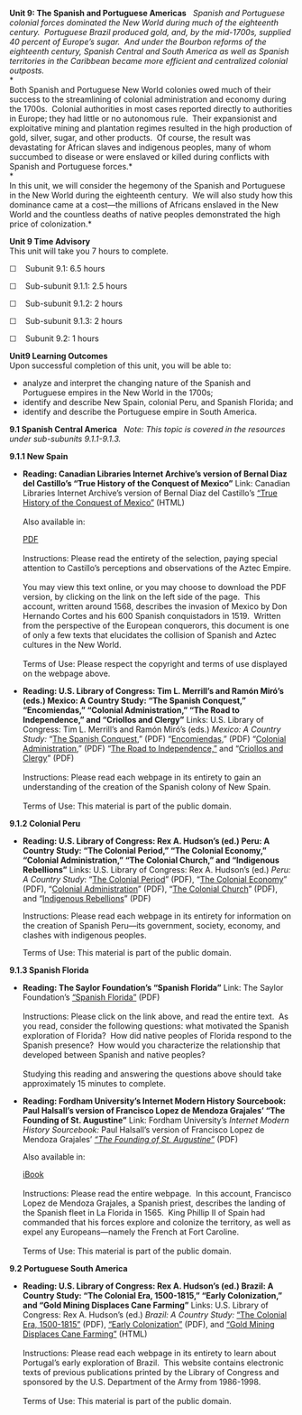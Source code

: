 **Unit 9: The Spanish and Portuguese Americas** <span id="9"></span> 
*Spanish and Portuguese colonial forces dominated the New World during
much of the eighteenth century.  Portuguese Brazil produced gold, and,
by the mid-1700s, supplied 40 percent of Europe’s sugar.  And under the
Bourbon reforms of the eighteenth century, Spanish Central and South
America as well as Spanish territories in the Caribbean became more
efficient and centralized colonial outposts.*  
 *             
 Both Spanish and Portuguese New World colonies owed much of their
success to the streamlining of colonial administration and economy
during the 1700s.  Colonial authorities in most cases reported directly
to authorities in Europe; they had little or no autonomous rule.  Their
expansionist and exploitative mining and plantation regimes resulted in
the high production of gold, silver, sugar, and other products.  Of
course, the result was devastating for African slaves and indigenous
peoples, many of whom succumbed to disease or were enslaved or killed
during conflicts with Spanish and Portuguese forces.*  
 *             
 In this unit, we will consider the hegemony of the Spanish and
Portuguese in the New World during the eighteenth century.  We will also
study how this dominance came at a cost—the millions of Africans
enslaved in the New World and the countless deaths of native peoples
demonstrated the high price of colonization.*

**Unit 9 Time Advisory**  
This unit will take you 7 hours to complete.

☐    Subunit 9.1: 6.5 hours

☐    Sub-subunit 9.1.1: 2.5 hours

☐    Sub-subunit 9.1.2: 2 hours

☐    Sub-subunit 9.1.3: 2 hours

☐    Subunit 9.2: 1 hours

**Unit9 Learning Outcomes**  
Upon successful completion of this unit, you will be able to:

-   analyze and interpret the changing nature of the Spanish and
    Portuguese empires in the New World in the 1700s;
-   identify and describe New Spain, colonial Peru, and Spanish Florida;
    and
-   identify and describe the Portuguese empire in South America.

**9.1 Spanish Central America** <span id="9.1"></span> 
*Note: This topic is covered in the resources under sub-subunits
9.1.1-9.1.3.*

**9.1.1 New Spain** <span id="9.1.1"></span> 
-   **Reading: Canadian Libraries Internet Archive’s version of Bernal
    Diaz del Castillo’s “True History of the Conquest of Mexico”**
    Link: Canadian Libraries Internet Archive’s version of Bernal Diaz
    del Castillo’s [“True History of the Conquest of
    Mexico”](http://www.archive.org/details/bernaldiazdelcas00cunnuoft) (HTML)  
        
     Also available in:  

    [PDF](http://ia600504.us.archive.org/15/items/bernaldiazdelcas00cunnuoft/bernaldiazdelcas00cunnuoft.pdf)  
        
     Instructions: Please read the entirety of the selection, paying
    special attention to Castillo’s perceptions and observations of the
    Aztec Empire.  
        
     You may view this text online, or you may choose to download the
    PDF version, by clicking on the link on the left side of the page. 
    This account, written around 1568, describes the invasion of Mexico
    by Don Hernando Cortes and his 600 Spanish conquistadors in 1519. 
    Written from the perspective of the European conquerors, this
    document is one of only a few texts that elucidates the collision of
    Spanish and Aztec cultures in the New World.  
        
     Terms of Use: Please respect the copyright and terms of use
    displayed on the webpage above.

-   **Reading: U.S. Library of Congress: Tim L. Merrill’s and Ramón
    Miró’s (eds.) Mexico: A Country Study: “The Spanish Conquest,”
    “Encomiendas,” “Colonial Administration,” “The Road to
    Independence,” and “Criollos and Clergy”**
    Links: U.S. Library of Congress: Tim L. Merrill’s and Ramón Miró’s
    (eds.) *Mexico: A Country Study:* “[The Spanish
    Conquest](https://resources.saylor.org/wwwresources/archived/site/wp-content/uploads/2011/09/Mexico-The-Spanish-Conquest.pdf),”
    (PDF)
    “[Encomiendas](https://resources.saylor.org/wwwresources/archived/site/wp-content/uploads/2011/09/Mexico-Encomiendas.pdf),”
    (PDF) “[Colonial
    Administration](https://resources.saylor.org/wwwresources/archived/site/wp-content/uploads/2011/09/Mexico-Colonial-Administration.pdf),”
    (PDF) “[The Road to
    Independence,”](https://resources.saylor.org/wwwresources/archived/site/wp-content/uploads/2011/09/Mexico-The-Road-to-Independence.pdf)
    and “[Criollos and
    Clergy](https://resources.saylor.org/wwwresources/archived/site/wp-content/uploads/2011/09/Mexico-Criollos-and-Clergy.pdf)”
    (PDF)  
        
     Instructions: Please read each webpage in its entirety to gain an
    understanding of the creation of the Spanish colony of New Spain.  
        
     Terms of Use: This material is part of the public domain.

**9.1.2 Colonial Peru** <span id="9.1.2"></span> 
-   **Reading: U.S. Library of Congress: Rex A. Hudson’s (ed.) Peru: A
    Country Study: “The Colonial Period,” “The Colonial Economy,”
    “Colonial Administration,” “The Colonial Church,” and “Indigenous
    Rebellions”**
    Links: U.S. Library of Congress: Rex A. Hudson’s (ed.) *Peru: A
    Country Study*: “[The Colonial
    Period](https://resources.saylor.org/wwwresources/archived/site/wp-content/uploads/2011/08/HIST321-9.1.2-THE-COLONIAL-PERIOD.pdf)”
    (PDF), “[The Colonial
    Economy](https://resources.saylor.org/wwwresources/archived/site/wp-content/uploads/2011/08/HIST321-9.1.2-The-Colonial-Economy.pdf)”
    (PDF), “[Colonial
    Administration](https://resources.saylor.org/wwwresources/archived/site/wp-content/uploads/2011/08/HIST321-9.1.2-Colonial-Administration.pdf)”
    (PDF), “[The Colonial
    Church](https://resources.saylor.org/wwwresources/archived/site/wp-content/uploads/2011/08/HIST321-9.1.2-The-Colonial-Church.pdf)”
    (PDF), and “[Indigenous
    Rebellions](https://resources.saylor.org/wwwresources/archived/site/wp-content/uploads/2011/08/HIST321-9.1.2-Indigenous-Rebellions.pdf)”
    (PDF)  
      
     Instructions: Please read each webpage in its entirety for
    information on the creation of Spanish Peru—its government, society,
    economy, and clashes with indigenous peoples.  
      
     Terms of Use: This material is part of the public domain.

**9.1.3 Spanish Florida** <span id="9.1.3"></span> 
-   **Reading: The Saylor Foundation’s “Spanish Florida”**
    Link: The Saylor Foundation’s [“Spanish
    Florida”](https://resources.saylor.org/wwwresources/archived/site/wp-content/uploads/2012/11/HIST321-9.1.3-Spanish-Florida-FINAL.pdf) (PDF)  
        
     Instructions: Please click on the link above, and read the entire
    text.  As you read, consider the following questions: what motivated
    the Spanish exploration of Florida?  How did native peoples of
    Florida respond to the Spanish presence?  How would you characterize
    the relationship that developed between Spanish and native
    peoples?  
        
     Studying this reading and answering the questions above should take
    approximately 15 minutes to complete.

-   **Reading: Fordham University’s Internet Modern History Sourcebook:
    Paul Halsall’s version of Francisco Lopez de Mendoza Grajales’ “The
    Founding of St. Augustine”**
    Link: Fordham University’s *Internet Modern History Sourcebook:*
    Paul Halsall’s version of Francisco Lopez de Mendoza
    Grajales’ *[“The Founding of St.
    Augustine”](https://resources.saylor.org/wwwresources/archived/site/wp-content/uploads/2011/08/HIST321-9.1.3-The-Founding-of-St.-Augustine.pdf)* (PDF)  
      
     Also available in:  

    [iBook](https://resources.saylor.org/wwwresources/archived/site/wp-content/uploads/2011/08/HIST321-9.1.3-The-Founding-of-St.-August-Author.epub)  
        
     Instructions: Please read the entire webpage.  In this account,
    Francisco Lopez de Mendoza Grajales, a Spanish priest, describes the
    landing of the Spanish fleet in La Florida in 1565.  King Phillip II
    of Spain had commanded that his forces explore and colonize the
    territory, as well as expel any Europeans—namely the French at Fort
    Caroline.   
                              
     Terms of Use: This material is part of the public domain.

**9.2 Portuguese South America** <span id="9.2"></span> 
-   **Reading: U.S. Library of Congress: Rex A. Hudson’s (ed.) Brazil: A
    Country Study: “The Colonial Era, 1500-1815,” “Early Colonization,”
    and “Gold Mining Displaces Cane Farming”**
    Links: U.S. Library of Congress: Rex A. Hudson’s (ed.) *Brazil: A
    Country Study:* [“The Colonial Era,
    1500-1815”](https://resources.saylor.org/wwwresources/archived/site/wp-content/uploads/2011/08/HIST321-9.2-The-Colonial-Era.pdf) (PDF),
    [“Early
    Colonization”](https://resources.saylor.org/wwwresources/archived/site/wp-content/uploads/2011/08/HIST321-9.2-Early-Colonization.pdf) (PDF),
    and [“Gold Mining Displaces Cane
    Farming”](https://resources.saylor.org/wwwresources/archived/site/wp-content/uploads/2011/08/HIST321-9.2-Gold-Mining-Displaces-Cane-Farming.pdf) (HTML)  
        
     Instructions: Please read each webpage in its entirety to learn
    about Portugal’s early exploration of Brazil.  This website contains
    electronic texts of previous publications printed by the Library of
    Congress and sponsored by the U.S. Department of the Army from
    1986-1998.  
        
     Terms of Use: This material is part of the public domain.


